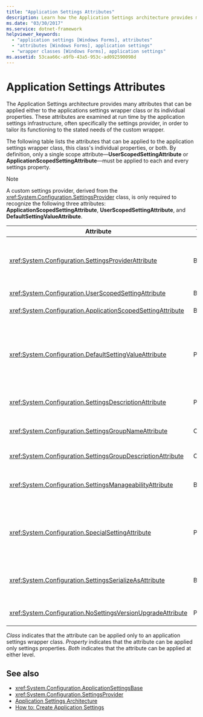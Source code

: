 ```yaml
---
title: "Application Settings Attributes"
description: Learn how the Application Settings architecture provides many attributes that can be applied to the applications settings wrapper class or its properties.
ms.date: "03/30/2017"
ms.service: dotnet-framework
helpviewer_keywords: 
  - "application settings [Windows Forms], attributes"
  - "attributes [Windows Forms], application settings"
  - "wrapper classes [Windows Forms], application settings"
ms.assetid: 53caa66c-a9fb-43a5-953c-ad092590098d
---
```

# Application Settings Attributes

The Application Settings architecture provides many attributes that can be applied either to the applications settings wrapper class or its individual properties. These attributes are examined at run time by the application settings infrastructure, often specifically the settings provider, in order to tailor its functioning to the stated needs of the custom wrapper.  
  
 The following table lists the attributes that can be applied to the application settings wrapper class, this class's individual properties, or both. By definition, only a single scope attribute—**UserScopedSettingAttribute** or **ApplicationScopedSettingAttribute**—must be applied to each and every settings property.  
  
> [!NOTE]
> A custom settings provider, derived from the <xref:System.Configuration.SettingsProvider> class, is only required to recognize the following three attributes: **ApplicationScopedSettingAttribute**, **UserScopedSettingAttribute**, and **DefaultSettingValueAttribute**.  
  
|Attribute|Target|Description|  
|---------------|------------|-----------------|  
|<xref:System.Configuration.SettingsProviderAttribute>|Both|Specifies the short name of the settings provider to use for persistence.<br /><br /> If this attribute is not supplied, the default provider, <xref:System.Configuration.LocalFileSettingsProvider>, is assumed.|  
|<xref:System.Configuration.UserScopedSettingAttribute>|Both|Defines a property as a user-scoped application setting.|  
|<xref:System.Configuration.ApplicationScopedSettingAttribute>|Both|Defines a property as an application-scoped application setting.|  
|<xref:System.Configuration.DefaultSettingValueAttribute>|Property|Specifies a string that can be deserialized by the provider into the hard-coded default value for this property.<br /><br /> The <xref:System.Configuration.LocalFileSettingsProvider> does not require this attribute, and will override any value provided by this attribute if there is a value already persisted.|  
|<xref:System.Configuration.SettingsDescriptionAttribute>|Property|Provides the descriptive test for an individual setting, used primarily by run-time and design-time tools.|  
|<xref:System.Configuration.SettingsGroupNameAttribute>|Class|Provides an explicit name for a settings group. If this attribute is missing, <xref:System.Configuration.ApplicationSettingsBase> uses the wrapper class name.|  
|<xref:System.Configuration.SettingsGroupDescriptionAttribute>|Class|Provides the descriptive test for a settings group, used primarily by run-time and design-time tools.|  
|<xref:System.Configuration.SettingsManageabilityAttribute>|Both|Specifies zero or more manageability services that should be provided to the settings group or property. The available services are described by the <xref:System.Configuration.SettingsManageability> enumeration.|  
|<xref:System.Configuration.SpecialSettingAttribute>|Property|Indicates that a setting belongs to a special, predefined category, such as a connection string, that suggests special processing by the settings provider. The predefined categories for this attribute are defined by the <xref:System.Configuration.SpecialSetting> enumeration.|  
|<xref:System.Configuration.SettingsSerializeAsAttribute>|Both|Specifies a preferred serialization mechanism for a settings group or property. The available serialization mechanisms are defined by the <xref:System.Configuration.SettingsSerializeAs> enumeration.|  
|<xref:System.Configuration.NoSettingsVersionUpgradeAttribute>|Property|Specifies that a settings provider should disable all application upgrade functionality for the marked property.|  
  
 *Class* indicates that the attribute can be applied only to an application settings wrapper class. *Property* indicates that the attribute can be applied only settings properties. *Both* indicates that the attribute can be applied at either level.  
  
## See also

- <xref:System.Configuration.ApplicationSettingsBase>
- <xref:System.Configuration.SettingsProvider>
- [Application Settings Architecture](application-settings-architecture.md)
- [How to: Create Application Settings](how-to-create-application-settings.md)
